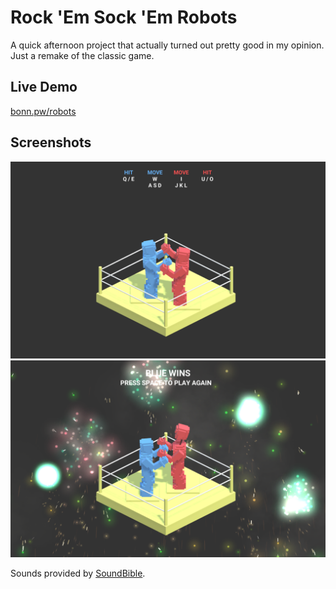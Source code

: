 # Rock 'Em Sock 'Em Robots
A quick afternoon project that actually turned out pretty good in my opinion. Just a remake of the classic game.

## Live Demo
[bonn.pw/robots](https://bonn.pw/robots)

## Screenshots
![look at that nerd getting punched](Screenshots/ingame.png)
![dang he got owned (ft fireworks)](Screenshots/bluewins.png)

Sounds provided by [SoundBible](http://soundbible.com/).
